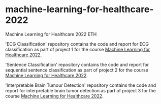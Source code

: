 # machine-learning-for-healthcare-2022
Machine Learning for Healthcare 2022 ETH

'ECG Classification' repository contains the code and report for ECG classification as part of project 1 for the course [Machine Learning for Healthcare 2022](http://www.vvz.ethz.ch/lerneinheitPre.do?semkez=2022S&lerneinheitId=158957&lang=en).

'Sentence Classification' repository contains the code and report for sequential sentence classification as part of project 2 for the course [Machine Learning for Healthcare 2022](http://www.vvz.ethz.ch/lerneinheitPre.do?semkez=2022S&lerneinheitId=158957&lang=en).


'Interpretable Brain Tumour Detection' repository contains the code and report for interpretable brain tumor detection as part of project 3 for the course [Machine Learning for Healthcare 2022](http://www.vvz.ethz.ch/lerneinheitPre.do?semkez=2022S&lerneinheitId=158957&lang=en).

